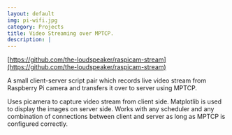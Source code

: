 ```yaml
---
layout: default
img: pi-wifi.jpg
category: Projects
title: Video Streaming over MPTCP.
description: |
---
```

[https://github.com/the-loudspeaker/raspicam-stream](https://github.com/the-loudspeaker/raspicam-stream)

A small client-server script pair which records live video stream from Raspberry Pi camera and transfers it over to server using MPTCP.

Uses picamera to capture video stream from client side. Matplotlib is used to display the images on server side. Works with any scheduler and any combination of connections between client and server as long as MPTCP is configured correctly.